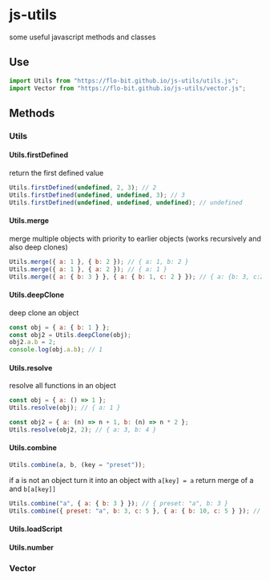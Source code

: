 # js-utils

some useful javascript methods and classes

## Use

```js
import Utils from "https://flo-bit.github.io/js-utils/utils.js";
import Vector from "https://flo-bit.github.io/js-utils/vector.js";
```

## Methods

### Utils

#### Utils.firstDefined

return the first defined value

```js
Utils.firstDefined(undefined, 2, 3); // 2
Utils.firstDefined(undefined, undefined, 3); // 3
Utils.firstDefined(undefined, undefined, undefined); // undefined
```

#### Utils.merge

merge multiple objects with priority to earlier objects (works recursively and also deep clones)

```js
Utils.merge({ a: 1 }, { b: 2 }); // { a: 1, b: 2 }
Utils.merge({ a: 1 }, { a: 2 }); // { a: 1 }
Utils.merge({ a: { b: 3 } }, { a: { b: 1, c: 2 } }); // { a: {b: 3, c:2} }
```

#### Utils.deepClone

deep clone an object

```js
const obj = { a: { b: 1 } };
const obj2 = Utils.deepClone(obj);
obj2.a.b = 2;
console.log(obj.a.b); // 1
```

#### Utils.resolve

resolve all functions in an object

```js
const obj = { a: () => 1 };
Utils.resolve(obj); // { a: 1 }

const obj2 = { a: (n) => n + 1, b: (n) => n * 2 };
Utils.resolve(obj2, 2); // { a: 3, b: 4 }
```

#### Utils.combine

```js
Utils.combine(a, b, (key = "preset"));
```

if a is not an object turn it into an object with `a[key] = a` return merge of a and `b[a[key]]`

```js
Utils.combine("a", { a: { b: 3 } }); // { preset: "a", b: 3 }
Utils.combine({ preset: "a", b: 3, c: 5 }, { a: { b: 10, c: 5 } }); // { preset: "a", b: 3, c: 5 }
```

#### Utils.loadScript

#### Utils.number

### Vector

